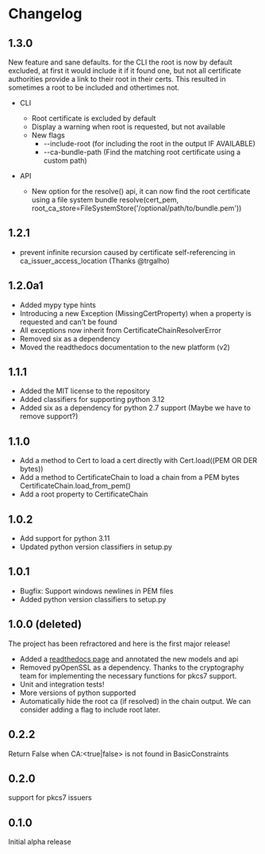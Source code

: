 # Changelog 

## 1.3.0

New feature and sane defaults. for the CLI the root is now by default excluded, at first it would include it if it found one, but not all certificate authorities provide a link to their root in their certs. This resulted in sometimes a root to be included and othertimes not.
* CLI
    * Root certificate is excluded by default
    * Display a warning when root is requested, but not available
    * New flags
        * --include-root (for including the root in the output IF AVAILABLE)
        * --ca-bundle-path (Find the matching root certificate using a custom path)

* API
    * New option for the resolve() api, it can now find the root certificate using a file system bundle
        resolve(cert_pem, root_ca_store=FileSystemStore('/optional/path/to/bundle.pem'))

## 1.2.1
* prevent infinite recursion caused by certificate self-referencing in ca_issuer_access_location (Thanks @trgalho)

## 1.2.0a1
* Added mypy type hints
* Introducing a new Exception (MissingCertProperty) when a property is requested and can't be found
* All exceptions now inherit from CertificateChainResolverError
* Removed six as a dependency
* Moved the readthedocs documentation to the new platform (v2)

## 1.1.1
* Added the MIT license to the repository
* Added classifiers for supporting python 3.12
* Added six as a dependency for python 2.7 support (Maybe we have to remove support?)

## 1.1.0

* Add a method to Cert to load a cert directly with Cert.load((PEM OR DER bytes))
* Add a method to CertificateChain to load a chain from a PEM bytes CertificateChain.load_from_pem()
* Add a root property to CertificateChain

## 1.0.2

* Add support for python 3.11
* Updated python version classifiers in setup.py

## 1.0.1

* Bugfix: Support windows newlines in PEM files
* Added python version classifiers to setup.py

## 1.0.0 (deleted)

The project has been refractored and here is the first major release!

* Added a [readthedocs page](https://certificate-resolver.readthedocs.io/en/latest/) and annotated the new models and api
* Removed pyOpenSSL as a dependency. Thanks to the cryptography team for implementing the necessary functions for pkcs7 support.
* Unit and integration tests!
* More versions of python supported
* Automatically hide the root ca (if resolved) in the chain output. We can consider adding a flag to include root later.

## 0.2.2
Return False when CA:<true|false> is not found in BasicConstraints

## 0.2.0
support for pkcs7 issuers

## 0.1.0
Initial alpha release
